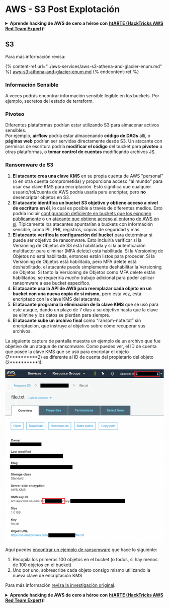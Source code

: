 # AWS - S3 Post Explotación

<details>

<summary><strong>Aprende hacking de AWS de cero a héroe con</strong> <a href="https://training.hacktricks.xyz/courses/arte"><strong>htARTE (HackTricks AWS Red Team Expert)</strong></a><strong>!</strong></summary>

Otras formas de apoyar a HackTricks:

* Si quieres ver a tu **empresa anunciada en HackTricks** o **descargar HackTricks en PDF** revisa los [**PLANES DE SUSCRIPCIÓN**](https://github.com/sponsors/carlospolop)!
* Consigue el [**merchandising oficial de PEASS & HackTricks**](https://peass.creator-spring.com)
* Descubre [**La Familia PEASS**](https://opensea.io/collection/the-peass-family), nuestra colección de [**NFTs**](https://opensea.io/collection/the-peass-family) exclusivos
* **Únete al** 💬 [**grupo de Discord**](https://discord.gg/hRep4RUj7f) o al [**grupo de telegram**](https://t.me/peass) o **sígueme** en **Twitter** 🐦 [**@carlospolopm**](https://twitter.com/carlospolopm)**.**
* **Comparte tus trucos de hacking enviando PRs a los repositorios de github de** [**HackTricks**](https://github.com/carlospolop/hacktricks) y [**HackTricks Cloud**](https://github.com/carlospolop/hacktricks-cloud).

</details>

## S3

Para más información revisa:

{% content-ref url="../aws-services/aws-s3-athena-and-glacier-enum.md" %}
[aws-s3-athena-and-glacier-enum.md](../aws-services/aws-s3-athena-and-glacier-enum.md)
{% endcontent-ref %}

### Información Sensible

A veces podrás encontrar información sensible legible en los buckets. Por ejemplo, secretos del estado de terraform.

### Pivoteo

Diferentes plataformas podrían estar utilizando S3 para almacenar activos sensibles.\
Por ejemplo, **airflow** podría estar almacenando **código de DAGs** allí, o **páginas web** podrían ser servidas directamente desde S3. Un atacante con permisos de escritura podría **modificar el código** del bucket para **pivoteo** a otras plataformas, o **tomar control de cuentas** modificando archivos JS.

### Ransomware de S3

1. **El atacante crea una clave KMS** en su propia cuenta de AWS "personal" (o en otra cuenta comprometida) y proporciona acceso "al mundo" para usar esa clave KMS para encriptación. Esto significa que cualquier usuario/rol/cuenta de AWS podría usarla para encriptar, pero **no** desencriptar objetos en S3.
2. **El atacante identifica un bucket S3 objetivo y obtiene acceso a nivel de escritura en él**, lo cual es posible a través de diferentes medios. Esto podría incluir [configuración deficiente en buckets que los exponen públicamente](https://rhinosecuritylabs.com/penetration-testing/penetration-testing-aws-storage/) o un [atacante que obtiene acceso al entorno de AWS en sí](https://rhinosecuritylabs.com/penetration-testing/penetration-testing-aws-storage/). Típicamente los atacantes apuntarían a buckets con información sensible, como PII, PHI, registros, copias de seguridad y más.
3. **El atacante verifica la configuración del bucket** para determinar si puede ser objetivo de ransomware. Esto incluiría verificar si la Versioning de Objetos de S3 está habilitada y si la autenticación multifactor para eliminar (MFA delete) está habilitada. Si la Versioning de Objetos no está habilitada, entonces están listos para proceder. Si la Versioning de Objetos está habilitada, pero MFA delete está deshabilitado, el atacante puede simplemente deshabilitar la Versioning de Objetos. Si tanto la Versioning de Objetos como MFA delete están habilitados, se requeriría _mucho_ trabajo adicional para poder aplicar ransomware a ese bucket específico.
4. **El atacante usa la API de AWS para reemplazar cada objeto en un bucket con una nueva copia de sí mismo**, pero esta vez, está encriptado con la clave KMS del atacante.
5. **El atacante programa la eliminación de la clave KMS** que se usó para este ataque, dando un plazo de 7 días a su objetivo hasta que la clave se elimine y los datos se pierdan para siempre.
6. **El atacante sube un archivo final** como “ransom-note.txt” sin encriptación, que instruye al objetivo sobre cómo recuperar sus archivos.

La siguiente captura de pantalla muestra un ejemplo de un archivo que fue objetivo de un ataque de ransomware. Como puedes ver, el ID de cuenta que posee la clave KMS que se usó para encriptar el objeto (7\*\*\*\*\*\*\*\*\*\*2) es diferente al ID de cuenta del propietario del objeto (2\*\*\*\*\*\*\*\*\*\*1).

![](<../../../.gitbook/assets/image (2) (1) (1) (1) (1) (1) (1) (1) (1) (1) (1).png>)

Aquí puedes [encontrar un ejemplo de ransomware](https://github.com/RhinoSecurityLabs/Cloud-Security-Research/blob/master/AWS/s3\_ransomware/s3-ransomware-poc.py) que hace lo siguiente:

1. Recopila los primeros 100 objetos en el bucket (o todos, si hay menos de 100 objetos en el bucket)
2. Uno por uno, sobrescribe cada objeto consigo mismo utilizando la nueva clave de encriptación KMS

Para más información [revisa la investigación original](https://rhinosecuritylabs.com/aws/s3-ransomware-part-1-attack-vector/).

<details>

<summary><strong>Aprende hacking de AWS de cero a héroe con</strong> <a href="https://training.hacktricks.xyz/courses/arte"><strong>htARTE (HackTricks AWS Red Team Expert)</strong></a><strong>!</strong></summary>

Otras formas de apoyar a HackTricks:

* Si quieres ver a tu **empresa anunciada en HackTricks** o **descargar HackTricks en PDF** revisa los [**PLANES DE SUSCRIPCIÓN**](https://github.com/sponsors/carlospolop)!
* Consigue el [**merchandising oficial de PEASS & HackTricks**](https://peass.creator-spring.com)
* Descubre [**La Familia PEASS**](https://opensea.io/collection/the-peass-family), nuestra colección de [**NFTs**](https://opensea.io/collection/the-peass-family) exclusivos
* **Únete al** 💬 [**grupo de Discord**](https://discord.gg/hRep4RUj7f) o al [**grupo de telegram**](https://t.me/peass) o **sígueme** en **Twitter** 🐦 [**@carlospolopm**](https://twitter.com/carlospolopm)**.**
* **Comparte tus trucos de hacking enviando PRs a los repositorios de github de** [**HackTricks**](https://github.com/carlospolop/hacktricks) y [**HackTricks Cloud**](https://github.com/carlospolop/hacktricks-cloud).

</details>
